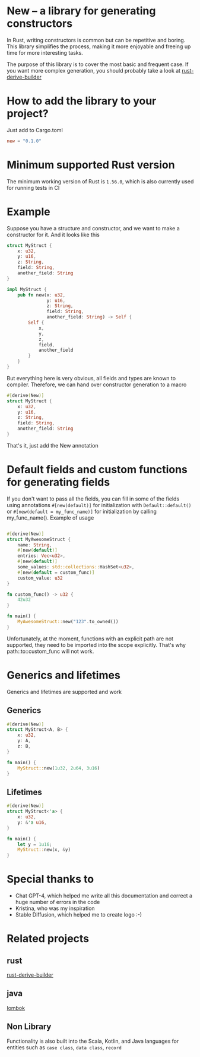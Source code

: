 
# New – a library for generating constructors
In Rust, writing constructors is common but can be repetitive and boring. This library simplifies the process, 
making it more enjoyable and freeing up time for more interesting tasks.

The purpose of this library is to cover the most basic and frequent case. If you want more complex generation, you
should probably take a look at  [rust-derive-builder](https://github.com/colin-kiegel/rust-derive-builder)

# How to add the library to your project?
Just add to Cargo.toml
```toml
new = "0.1.0"
```

# Мinimum supported Rust version
The minimum working version of Rust is `1.56.0`, which is also currently used for running tests in CI

# Example
Suppose you have a structure and constructor, and we want to make a constructor for it.
And it looks like this
```rust
struct MyStruct {
    x: u32,
    y: u16,
    z: String,
    field: String,
    another_field: String
}

impl MyStruct {
    pub fn new(x: u32,
               y: u16,
               z: String,
               field: String,
               another_field: String) -> Self {
        Self {
            x,
            y,
            z,
            field,
            another_field 
        }
    }
}
```
But everything here is very obvious, all fields and types are known to compiler. Therefore, we can hand over constructor generation to a macro
```rust
#[derive(New)]
struct MyStruct {
    x: u32,
    y: u16,
    z: String,
    field: String,
    another_field: String
}
```

That's it, just add the New annotation

# Default fields and custom functions for generating fields
If you don't want to pass all the fields, you can fill in some of the fields using annotations `#[new(default)]` for
initialization with `Default::default()` or `#[new(default = my_func_name)]` for initialization by calling
my_func_name().
Example of usage

```rust

#[derive(New)]
struct MyAwesomeStruct {
    name: String,
    #[new(default)]
    entries: Vec<u32>,
    #[new(default)]
    some_values: std::collections::HashSet<u32>,
    #[new(default = custom_func)]
    custom_value: u32
}

fn custom_func() -> u32 {
    42u32
}

fn main() {
    MyAwesomeStruct::new("123".to_owned())
}

```
Unfortunately, at the moment, functions with an explicit path are not supported, they need to be imported into the scope
explicitly. That's why path::to::custom_func will not work.



# Generics and lifetimes

Generics and lifetimes are supported and work

## Generics
```rust
#[derive(New)]
struct MyStruct<A, B> {
    x: u32,
    y: A,
    z: B,
}

fn main() {
    MyStruct::new(1u32, 2u64, 3u16)
}
```

## Lifetimes
```rust
#[derive(New)]
struct MyStruct<'a> {
    x: u32,
    y: &'a u16,
}

fn main() {
    let y = 1u16;
    MyStruct::new(x, &y)
}
```


# Special thanks to
* Chat GPT-4, which helped me write all this documentation and correct a huge number of errors in the code
* Kristina, who was my inspiration
* Stable Diffusion, which helped me to create logo :-)


# Related projects

## rust
[rust-derive-builder](https://github.com/colin-kiegel/rust-derive-builder)

## java
[lombok](https://github.com/projectlombok/lombok)

## Non Library
Functionality is also built into the Scala, Kotlin, and Java languages for entities such as  `case class`, `data class`, `record`



